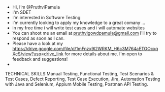 -  Hi, I’m @PruthviPamula
-  I'm SDET
-  I’m interested in Software Testing
-  I’m currently looking to apply my knowledge to a great comany ...
-  in my free time i will write test cases and i will automate websites
-  You can shoot me an email at pruthvigowdpamula@gmail.com I'll try to respond as soon as I can.
-  Please have a look at my https://drive.google.com/file/d/1mFnzx9l2WRKM_H6c3M764aETOOcxqXcS/view?usp=drive_link for more details about me. I'm open to feedback and suggestions!
-  
TECHNICAL SKILLS
 Manual Testing,
Functional Testing,
Test Scenarios & Test Cases,
Defect Reporting,
Test Case Execution, Jira,
Automation Testing with Java and
Selenium,
Appium Mobile Testing,
Postman API Testing.

<!---
PruthviPamula/PruthviPamula is a ✨ special ✨ repository because its `README.md` (this file) appears on your GitHub profile.
You can click the Preview link to take a look at your changes.
--->

